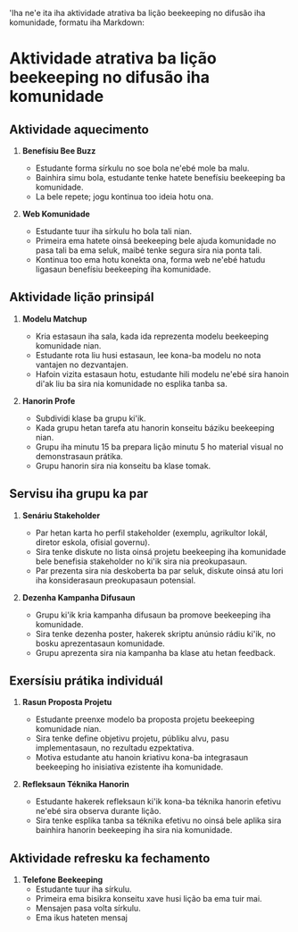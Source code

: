 'Iha ne'e ita iha aktividade atrativa ba lição beekeeping no difusão iha komunidade, formatu iha Markdown:

# Aktividade atrativa ba lição beekeeping no difusão iha komunidade

## Aktividade aquecimento

1. **Benefísiu Bee Buzz**
   - Estudante forma sírkulu no soe bola ne'ebé mole ba malu.
   - Bainhira simu bola, estudante tenke hatete benefísiu beekeeping ba komunidade.
   - La bele repete; jogu kontinua too ideia hotu ona.

2. **Web Komunidade**
   - Estudante tuur iha sírkulu ho bola tali nian.
   - Primeira ema hatete oinsá beekeeping bele ajuda komunidade no pasa tali ba ema seluk, maibé tenke segura sira nia ponta tali.
   - Kontinua too ema hotu konekta ona, forma web ne'ebé hatudu ligasaun benefísiu beekeeping iha komunidade.

## Aktividade lição prinsipál

1. **Modelu Matchup**
   - Kria estasaun iha sala, kada ida reprezenta modelu beekeeping komunidade nian.
   - Estudante rota liu husi estasaun, lee kona-ba modelu no nota vantajen no dezvantajen.
   - Hafoin vizita estasaun hotu, estudante hili modelu ne'ebé sira hanoin di'ak liu ba sira nia komunidade no esplika tanba sa.

2. **Hanorin Profe**
   - Subdividi klase ba grupu ki'ik.
   - Kada grupu hetan tarefa atu hanorin konseitu báziku beekeeping nian.
   - Grupu iha minutu 15 ba prepara lição minutu 5 ho material visual no demonstrasaun prátika.
   - Grupu hanorin sira nia konseitu ba klase tomak.

## Servisu iha grupu ka par

1. **Senáriu Stakeholder**
   - Par hetan karta ho perfil stakeholder (exemplu, agrikultor lokál, diretor eskola, ofisial governu).
   - Sira tenke diskute no lista oinsá projetu beekeeping iha komunidade bele benefisia stakeholder no ki'ik sira nia preokupasaun.
   - Par prezenta sira nia deskoberta ba par seluk, diskute oinsá atu lori iha konsiderasaun preokupasaun potensial.

2. **Dezenha Kampanha Difusaun**
   - Grupu ki'ik kria kampanha difusaun ba promove beekeeping iha komunidade.
   - Sira tenke dezenha poster, hakerek skriptu anúnsio rádiu ki'ik, no bosku aprezentasaun komunidade.
   - Grupu aprezenta sira nia kampanha ba klase atu hetan feedback.

## Exersísiu prátika individuál

1. **Rasun Proposta Projetu**
   - Estudante preenxe modelo ba proposta projetu beekeeping komunidade nian.
   - Sira tenke define objetivu projetu, públiku alvu, pasu implementasaun, no rezultadu ezpektativa.
   - Motiva estudante atu hanoin kriativu kona-ba integrasaun beekeeping ho inisiativa ezistente iha komunidade.

2. **Refleksaun Téknika Hanorin**
   - Estudante hakerek refleksaun ki'ik kona-ba téknika hanorin efetivu ne'ebé sira observa durante lição.
   - Sira tenke esplika tanba sa téknika efetivu no oinsá bele aplika sira bainhira hanorin beekeeping iha sira nia komunidade.

## Aktividade refresku ka fechamento

1. **Telefone Beekeeping**
   - Estudante tuur iha sírkulu.
   - Primeira ema bisikra konseitu xave husi lição ba ema tuir mai.
   - Mensajen pasa volta sírkulu.
   - Ema ikus hateten mensaj